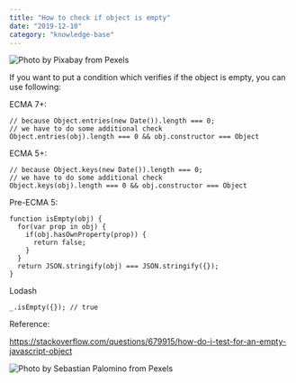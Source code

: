 ```yaml
---
title: "How to check if object is empty"
date: "2019-12-10"
category: "knowledge-base"
---
```


![](https://i.imgur.com/6uOGygm.jpg "Photo by Pixabay from Pexels")

If you want to put a condition which verifies if the object is empty, you can use following:

ECMA 7+:
```
// because Object.entries(new Date()).length === 0;
// we have to do some additional check
Object.entries(obj).length === 0 && obj.constructor === Object
```

ECMA 5+:
```
// because Object.keys(new Date()).length === 0;
// we have to do some additional check
Object.keys(obj).length === 0 && obj.constructor === Object
```

Pre-ECMA 5:
```
function isEmpty(obj) {
  for(var prop in obj) {
    if(obj.hasOwnProperty(prop)) {
      return false;
    }
  }
  return JSON.stringify(obj) === JSON.stringify({});
}
```

Lodash
```
_.isEmpty({}); // true
```

Reference:

https://stackoverflow.com/questions/679915/how-do-i-test-for-an-empty-javascript-object

![](https://i.imgur.com/v8eHezH.jpg "Photo by Sebastian Palomino from Pexels")

